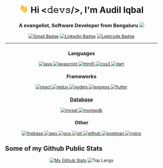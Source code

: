 <!-- ### Hi <devs/> 👋 I'm Audil Iqbal -->

<h1 align="center"><img src="https://raw.githubusercontent.com/ABSphreak/ABSphreak/master/gifs/Hi.gif" width="30px" /> Hi <𝚍𝚎𝚟𝚜/>, I'm Audil Iqbal </h1>
<h3 align="center">A evangelist, Software Developer  from Bengaluru <img src="https://icons.iconarchive.com/icons/custom-icon-design/all-country-flag/256/India-Flag-icon.png" width="25 style="vertical-align: bottom"/>   </h3>
<div align="center">
  
  [![Gmail Badge](https://img.shields.io/badge/-audil.iqbal000@gmail.com-c14438?style=flat&logo=Gmail&logoColor=white)](mailto:audil.iqbal000@gmail.com "Connect via Email")
  [![Linkedin Badge](https://img.shields.io/badge/-Audil%20Iqbal-0072b1?style=flat&logo=Linkedin&logoColor=white)](https://in.linkedin.com/in/audil-iqbal "Connect on LinkedIn")
  [![Leetcode Badge](https://img.shields.io/badge/LeetCode-FFA116.svg?style=flat&logo=leetcode&logoColor=black)](https://leetcode.com/audil_iqbal/ "View on LeetCode")
  
  </div>
<hr/>
<h3 align="center">Languages</h3>
<p align="center">
  <a href="https://www.java.com" target="_blank"> 
    <img src="https://img.shields.io/badge/Java-007396.svg?style=for-the-badge&logo=java&logoColor=white" 
    alt="java"/> 
  </a>
  <a href="https://developer.mozilla.org/en-US/docs/Web/JavaScript" target="_blank"> 
    <img src="https://img.shields.io/badge/Javascript-F7DF1E.svg?style=for-the-badge&logo=javascript&logoColor=black"
    alt="javascript"/> 
  </a>
  <a href="https://www.w3.org/html/" target="_blank"> 
    <img src="https://img.shields.io/badge/html-E34F26.svg?style=for-the-badge&logo=html5&logoColor=white"
    alt="html5"/> 
  </a>
  <a href="https://www.w3schools.com/css/" target="_blank">
    <img src="https://img.shields.io/badge/css-1572B6.svg?style=for-the-badge&logo=css3&logoColor=white"
    alt="css3"/>
  </a>
  <a href="https://dart.dev/" target="_blank">
    <img src="https://img.shields.io/badge/dart-52d6c4.svg?style=for-the-badge&logo=dart&logoColor=white" alt="dart"/>
  </a>
</p>

<h3 align="center">Frameworks</h3>
<p align="center">
  <a href="https://reactjs.org/" target="_blank"> 
    <img src="https://img.shields.io/badge/reactjs-61DAFB.svg?style=for-the-badge&logo=react&logoColor=black"
      alt="react"/> 
  </a>
  <a href="https://redux.js.org" target="_blank"> 
    <img src="https://img.shields.io/badge/redux-764ABC.svg?style=for-the-badge&logo=redux&logoColor=white" alt="redux"/> 
  </a> 
  <a href="https://nodejs.org" target="_blank"> 
    <img src="https://img.shields.io/badge/node.js-339933.svg?style=for-the-badge&logo=nodedotjs&logoColor=white"
      alt="nodejs"/> 
  </a>
  <a href="https://expressjs.com" target="_blank">
    <img src="https://img.shields.io/badge/express-000000.svg?style=for-the-badge&logo=express&logoColor=white"
      alt="express" />
  </a>
  <a href="https://flutter.dev/" target="_blank">
    <img src="https://img.shields.io/badge/flutter-5cc4f0.svg?style=for-the-badge&logo=flutter&logoColor=white" alt="flutter"/>
</p>
<h3 align="center">Database</h3>
<p align="center">
  <a href="https://www.mysql.com/">
    <img src="https://img.shields.io/badge/mysql-005e88.svg?style=for-the-badge&logo=mysql&logoColor=white" alt="mysql">
  </a>
  <a href="https://www.mongodb.com/" target="_blank"> 
    <img src="https://img.shields.io/badge/mongodb-47A248.svg?style=for-the-badge&logo=mongodb&logoColor=white"
      alt="mongodb"/> 
  </a> 
</p>
<h3 align="center">Other</h3>
<p align="center">
  <a href="https://firebase.google.com/" target="_blank">
    <img src="https://img.shields.io/badge/firebase-FFCA28.svg?style=for-the-badge&logo=firebase&logoColor=black" alt="firebase"/>
  <a href="https://aws.amazon.com/" target="_blank">
    <img src="https://img.shields.io/badge/aws-252d39.svg?style=for-the-badge&logo=amazonaws&logoColor=white" alt="aws"/>
  </a>
  <a href="https://cloud.google.com/" target="_blank">
    <img src="https://img.shields.io/badge/gcp-32a350.svg?style=for-the-badge&logo=googlecloud&logoColor=white" alt="gcp"/>
  <a href="https://git-scm.com/" target="_blank">
    <img src="https://img.shields.io/badge/git-F05032.svg?style=for-the-badge&logo=git&logoColor=white"
      alt="git"/>
  </a>
  <a href="https://github.com/ELanza-48" target="_blank">
    <img src="https://img.shields.io/badge/github-181717.svg?style=for-the-badge&logo=github&logoColor=white" alt="github" />
  </a>
  <a href="https://postman.com" target="_blank"> 
    <img src="https://img.shields.io/badge/postman-FF6C37.svg?style=for-the-badge&logo=postman&logoColor=white" alt="postman"/>
  </a>
  <a href="https://www.nginx.com" target="_blank"> 
    <img src="https://img.shields.io/badge/nginx-009639.svg?style=for-the-badge&logo=nginx&logoColor=white" 
      alt="nginx"/> 
  </a> 
</p> 
  
## Some of my Github Public Stats
<div align="center">
  
[![My Github Stats](https://github-readme-stats.vercel.app/api?username=audil-iqbal&show_icons=true&title_color=fff&icon_color=79ff97&text_color=9f9f9f&bg_color=151515)](https://github.com/audil-iqbal) ![Top Langs](https://github-readme-stats.vercel.app/api/top-langs/?username=audil-iqbal&hide=TeX&layout=compact&show_icons=true&title_color=fff&icon_color=79ff97&text_color=9f9f9f&bg_color=151515&align=right)
  
</div>  
